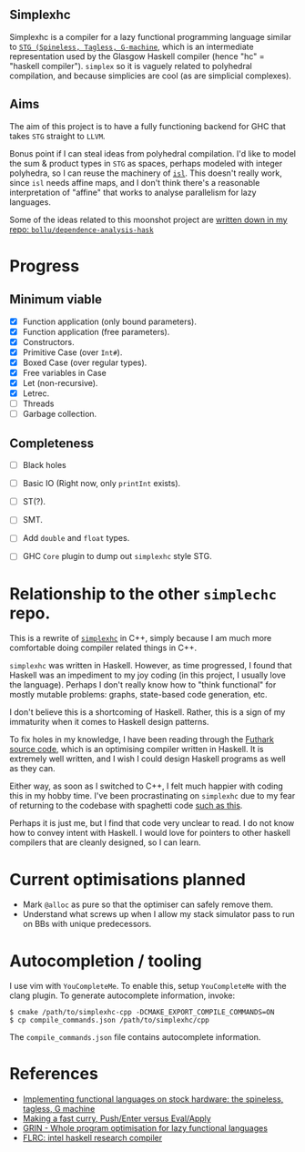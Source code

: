 Simplexhc
---------

Simplexhc is a compiler for a lazy functional programming language
similar to [`STG (Spineless, Tagless, G-machine`](https://ghc.haskell.org/trac/ghc/wiki/Commentary/Compiler/GeneratedCode), which is an intermediate representation used by the
Glasgow Haskell compiler (hence "hc" = "haskell compiler").
`simplex` so it is vaguely related to polyhedral compilation, and because
simplicies are cool (as are simplicial complexes).

## Aims
The aim of this project is to have a fully functioning backend for GHC that
takes `STG` straight to `LLVM`.

Bonus point if I can steal ideas from polyhedral compilation. I'd like to model
the sum & product types in `STG` as spaces, perhaps modeled with integer
polyhedra, so I can reuse the machinery of [`isl`](http://isl.gforge.inria.fr/).
This doesn't really work, since `isl` needs affine maps, and I don't think
there's a reasonable interpretation of "affine" that works to analyse
parallelism for lazy languages.

Some of the ideas related to this moonshot project are
[written down in my repo: `bollu/dependence-analysis-hask`](https://github.com/bollu/dependence-analysis-hask)

# Progress
## Minimum viable
- [x] Function application (only bound parameters).
- [x] Function application (free parameters).
- [x] Constructors.
- [x] Primitive Case (over `Int#`).
- [x] Boxed Case (over regular types).
- [x] Free variables in Case
- [x] Let (non-recursive).
- [x] Letrec.
- [ ] Threads
- [ ] Garbage collection.

## Completeness
- [ ] Black holes
- [ ] Basic IO (Right now, only `printInt` exists).
- [ ] ST(?).
- [ ] SMT.
- [ ] Add `double` and `float` types.
- [ ] GHC `Core` plugin to dump out `simplexhc` style STG.




# Relationship to the other `simplechc` repo.

This is a rewrite of [`simplexhc`](https://github.com/bollu/simplexhc)
in C++, simply because I am much more comfortable doing compiler related
things in C++. 


`simplexhc` was written in Haskell. However, as time progressed, I found that
Haskell was an impediment to my joy coding (in this project, I usually love
the language). Perhaps I don't really know how to "think functional" for
mostly mutable problems: graphs, state-based code generation, etc.


I don't believe this is a shortcoming of Haskell. Rather, this is a sign
of my immaturity when it comes to Haskell design patterns.


To fix holes in my knowledge, I have been reading through the
[Futhark source code](https://github.com/diku-dk/futhark), which is an
optimising compiler written in Haskell. It is extremely well written, and I
wish I could design Haskell programs as well as they can.


Either way, as soon as I switched to C++, I felt much happier with coding this
in my hobby time. I've been procrastinating on `simplexhc` due to my fear of
returning to the codebase with spaghetti code
[such as this](https://github.com/bollu/simplexhc/blob/master/src/StgToIR.hs#L259).


Perhaps it is just me, but I find that code very unclear to read. I do not
know how to convey intent with Haskell. I would love for pointers to other
haskell compilers that are cleanly designed, so I can learn.

# Current optimisations planned
- Mark `@alloc` as pure so that the optimiser can safely remove them.
- Understand what screws up when I allow my stack simulator pass to run on BBs with unique predecessors.

# Autocompletion / tooling
I use vim with `YouCompleteMe`. To enable this, setup `YouCompleteMe` with
the clang plugin. To generate autocomplete information, invoke:

```
$ cmake /path/to/simplexhc-cpp -DCMAKE_EXPORT_COMPILE_COMMANDS=ON
$ cp compile_commands.json /path/to/simplexhc/cpp
```

The `compile_commands.json` file contains autocomplete information.

# References
 - [Implementing functional languages on stock hardware: the spineless, tagless, G machine](https://www.dcc.fc.up.pt/~pbv/aulas/linguagens/peytonjones92implementing.pdf)
 - [Making a fast curry, Push/Enter versus Eval/Apply](http://www.cs.tufts.edu/~nr/cs257/archive/simon-peyton-jones/eval-apply-jfp.pdf)
 - [GRIN - Whole program optimisation for lazy functional languages](http://web.archive.org/web/20080506021638/http://www.cs.chalmers.se:80/~boquist/phd/index.html)
 - [FLRC: intel haskell research compiler](https://github.com/IntelLabs/flrc)

